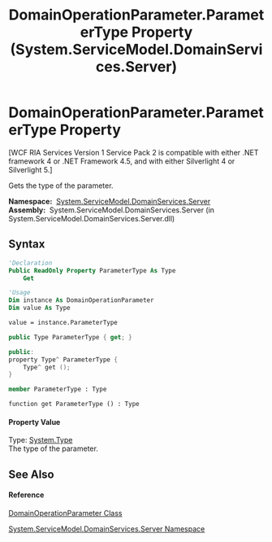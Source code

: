 ﻿---
title: DomainOperationParameter.ParameterType Property  (System.ServiceModel.DomainServices.Server)
TOCTitle: ParameterType Property
ms:assetid: P:System.ServiceModel.DomainServices.Server.DomainOperationParameter.ParameterType
ms:mtpsurl: https://msdn.microsoft.com/en-us/library/system.servicemodel.domainservices.server.domainoperationparameter.parametertype(v=VS.91)
ms:contentKeyID: 28754929
ms.date: 01/27/2012
mtps_version: v=VS.91
f1_keywords:
- System.ServiceModel.DomainServices.Server.DomainOperationParameter.ParameterType
- System.ServiceModel.DomainServices.Server.DomainOperationParameter.get_ParameterType
dev_langs:
- CSharp
- JScript
- VB
- FSharp
- c++
api_location:
- System.ServiceModel.DomainServices.Server.dll
api_name:
- System.ServiceModel.DomainServices.Server.DomainOperationParameter.get_ParameterType
- System.ServiceModel.DomainServices.Server.DomainOperationParameter.ParameterType
api_type:
- Managed
topic_type:
- apiref
- kbSyntax
product_family_name: VS
ROBOTS: INDEX,FOLLOW
---

# DomainOperationParameter.ParameterType Property

\[WCF RIA Services Version 1 Service Pack 2 is compatible with either .NET framework 4 or .NET Framework 4.5, and with either Silverlight 4 or Silverlight 5.\]

Gets the type of the parameter.

**Namespace:**  [System.ServiceModel.DomainServices.Server](ff423220\(v=vs.91\).md)  
**Assembly:**  System.ServiceModel.DomainServices.Server (in System.ServiceModel.DomainServices.Server.dll)

## Syntax

``` vb
'Declaration
Public ReadOnly Property ParameterType As Type
    Get
```

``` vb
'Usage
Dim instance As DomainOperationParameter
Dim value As Type

value = instance.ParameterType
```

``` csharp
public Type ParameterType { get; }
```

``` c++
public:
property Type^ ParameterType {
    Type^ get ();
}
```

``` fsharp
member ParameterType : Type
```

``` jscript
function get ParameterType () : Type
```

#### Property Value

Type: [System.Type](https://msdn.microsoft.com/en-us/library/42892f65)  
The type of the parameter.  

## See Also

#### Reference

[DomainOperationParameter Class](ff422362\(v=vs.91\).md)

[System.ServiceModel.DomainServices.Server Namespace](ff423220\(v=vs.91\).md)

